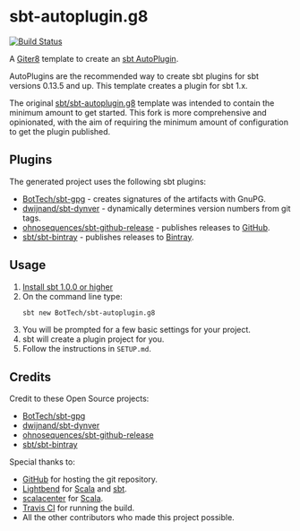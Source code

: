 # sbt-autoplugin.g8

[![Build Status]](https://travis-ci.org/BotTech/sbt-autoplugin)

A [Giter8][g8] template to create an [sbt AutoPlugin].

AutoPlugins are the recommended way to create sbt plugins for sbt versions 0.13.5 and up. This template creates a plugin
for sbt 1.x.

The original [sbt/sbt-autoplugin.g8][Original Repo] template was intended to contain the minimum amount to get started.
This fork is more comprehensive and opinionated, with the aim of requiring the minimum amount of configuration to get
the plugin published.

## Plugins

The generated project uses the following sbt plugins:
* [BotTech/sbt-gpg] - creates signatures of the artifacts with GnuPG.
* [dwijnand/sbt-dynver] - dynamically determines version numbers from git tags.
* [ohnosequences/sbt-github-release] - publishes releases to [GitHub].
* [sbt/sbt-bintray] - publishes releases to [Bintray].

## Usage

1. [Install sbt 1.0.0 or higher][sbt Setup]
1. On the command line type:
   ```bash
   sbt new BotTech/sbt-autoplugin.g8
   ```
1. You will be prompted for a few basic settings for your project.
1. sbt will create a plugin project for you.
1. Follow the instructions in `SETUP.md`.

## Credits

Credit to these Open Source projects:
* [BotTech/sbt-gpg]
* [dwijnand/sbt-dynver]
* [ohnosequences/sbt-github-release]
* [sbt/sbt-bintray]

Special thanks to:
* [GitHub] for hosting the git repository.
* [Lightbend] for [Scala] and [sbt].
* [scalacenter] for [Scala].
* [Travis CI] for running the build.
* All the other contributors who made this project possible.

[Bintray]: https://bintray.com
[BotTech/sbt-gpg]: https://github.com/BotTech/sbt-gpg
[Build Status]: https://travis-ci.org/BotTech/sbt-gpg.svg?branch=master
[dwijnand/sbt-dynver]: https://github.com/dwijnand/sbt-dynver
[g8]: http://www.foundweekends.org/giter8
[Github]: https://github.com
[Lightbend]: https://www.lightbend.com
[ohnosequences/sbt-github-release]: https://github.com/ohnosequences/sbt-github-release
[Original Repo]: https://github.com/sbt/sbt-autoplugin.g8
[sbt]: https://www.scala-sbt.org
[sbt AutoPlugin]: http://www.scala-sbt.org/1.x/docs/Plugins.html#Creating+an+auto+plugin
[sbt Setup]: http://www.scala-sbt.org/release/docs/Setup.html
[sbt/sbt-bintray]: https://github.com/sbt/sbt-bintray
[Scala]: https://www.scala-lang.org
[scalacenter]: https://scala.epfl.ch
[Travis CI]: https://travis-ci.org
